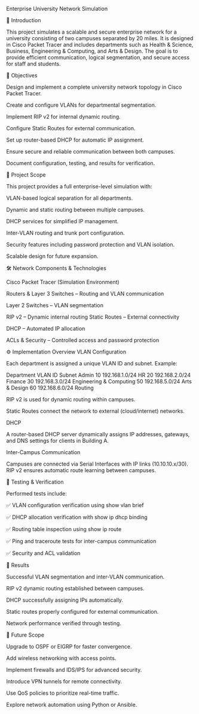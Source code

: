 Enterprise University Network Simulation


📘 Introduction

This project simulates a scalable and secure enterprise network for a university consisting of two campuses separated by 20 miles.
It is designed in Cisco Packet Tracer and includes departments such as Health & Science, Business, Engineering & Computing, and Arts & Design.
The goal is to provide efficient communication, logical segmentation, and secure access for staff and students.


🎯 Objectives

Design and implement a complete university network topology in Cisco Packet Tracer.

Create and configure VLANs for departmental segmentation.

Implement RIP v2 for internal dynamic routing.

Configure Static Routes for external communication.

Set up router-based DHCP for automatic IP assignment.

Ensure secure and reliable communication between both campuses.

Document configuration, testing, and results for verification.



🧩 Project Scope

This project provides a full enterprise-level simulation with:

VLAN-based logical separation for all departments.

Dynamic and static routing between multiple campuses.

DHCP services for simplified IP management.

Inter-VLAN routing and trunk port configuration.

Security features including password protection and VLAN isolation.

Scalable design for future expansion.




🛠️ Network Components & Technologies

Cisco Packet Tracer (Simulation Environment)

Routers & Layer 3 Switches – Routing and VLAN communication

Layer 2 Switches – VLAN segmentation

RIP v2 – Dynamic internal routing
Static Routes – External connectivity

DHCP – Automated IP allocation

ACLs & Security – Controlled access and password protection




⚙️ Implementation Overview
VLAN Configuration

Each department is assigned a unique VLAN ID and subnet.
Example:

Department	VLAN ID	Subnet
Admin	10	192.168.1.0/24
HR	20	192.168.2.0/24
Finance	30	192.168.3.0/24
Engineering & Computing	50	192.168.5.0/24
Arts & Design	60	192.168.6.0/24
Routing

RIP v2 is used for dynamic routing within campuses.

Static Routes connect the network to external (cloud/internet) networks.

DHCP

A router-based DHCP server dynamically assigns IP addresses, gateways, and DNS settings for clients in Building A.

Inter-Campus Communication

Campuses are connected via Serial Interfaces with IP links (10.10.10.x/30). RIP v2 ensures automatic route learning between campuses.




🧪 Testing & Verification

Performed tests include:

✅ VLAN configuration verification using show vlan brief

✅ DHCP allocation verification with show ip dhcp binding

✅ Routing table inspection using show ip route

✅ Ping and traceroute tests for inter-campus communication

✅ Security and ACL validation




🚀 Results

Successful VLAN segmentation and inter-VLAN communication.

RIP v2 dynamic routing established between campuses.

DHCP successfully assigning IPs automatically.

Static routes properly configured for external communication.

Network performance verified through testing.





🔮 Future Scope

Upgrade to OSPF or EIGRP for faster convergence.

Add wireless networking with access points.

Implement firewalls and IDS/IPS for advanced security.

Introduce VPN tunnels for remote connectivity.

Use QoS policies to prioritize real-time traffic.

Explore network automation using Python or Ansible.




